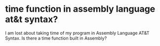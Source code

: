 
# time function in assembly language at&t syntax?

I am lost about taking time of my program in Assembly Language AT&T Syntax. Is there a time function built in Assembly?

        